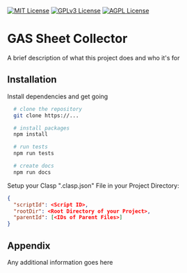 [![MIT License](https://img.shields.io/badge/License-MIT-green.svg)](https://choosealicense.com/licenses/mit/)
[![GPLv3 License](https://img.shields.io/badge/License-GPL%20v3-yellow.svg)](https://opensource.org/licenses/)
[![AGPL License](https://img.shields.io/badge/License-AGPL-blue.svg)](http://www.gnu.org/licenses/agpl-3.0)

# GAS Sheet Collector

A brief description of what this project does and who it's for

## Installation

Install dependencies and get going

```bash
  # clone the repository
  git clone https://...

  # install packages
  npm install

  # run tests
  npm run tests

  # create docs
  npm run docs
```

Setup your Clasp ".clasp.json" File in your Project Directory:

```json
{
  "scriptId": <Script ID>,
  "rootDir": <Root Directory of your Project>,
  "parentId": [<IDs of Parent Files>]
}
```

## Appendix

Any additional information goes here
